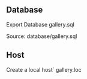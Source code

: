 ## Database
<p>Export Database gallery.sql</p>
<p>Source: database/gallery.sql</p>

## Host
<p>Create a local host` gallery.loc</p>



